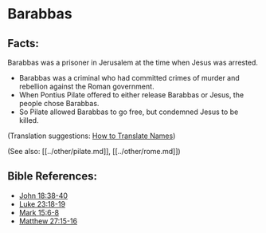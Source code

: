 # Barabbas #

## Facts: ##

Barabbas was a prisoner in Jerusalem at the time when Jesus was arrested.

* Barabbas was a criminal who had committed crimes of murder and rebellion against the Roman government.
* When Pontius Pilate offered to either release Barabbas or Jesus, the people chose Barabbas.
* So Pilate allowed Barabbas to go free, but condemned Jesus to be killed.

(Translation suggestions: [How to Translate Names](en/ta-vol1/translate/man/translate-names))

(See also: [[../other/pilate.md]], [[../other/rome.md]])

## Bible References: ##

* [John 18:38-40](en/tn/jhn/help/18/38)
* [Luke 23:18-19](en/tn/luk/help/23/18)
* [Mark 15:6-8](en/tn/mrk/help/15/06)
* [Matthew 27:15-16](en/tn/mat/help/27/15)